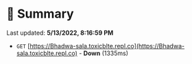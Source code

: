# 📖 Summary
Last updated: **5/13/2022, 8:16:59 PM**

- `GET` [https://Bhadwa-sala.toxicblte.repl.co](https://Bhadwa-sala.toxicblte.repl.co) - **Down** (1335ms)
